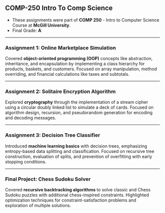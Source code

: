 ## COMP-250 Intro To Comp Science

- These assignments were part of **COMP 250** - Intro to Computer Science Course at **McGill University**.
- Final Grade: **A**

---

### Assignment 1: **Online Marketplace Simulation**  
Covered **object-oriented programming (OOP)** concepts like abstraction, inheritance, and encapsulation by implementing a class hierarchy for products, baskets, and customers. Focused on array manipulation, method overriding, and financial calculations like taxes and subtotals.  

---

### Assignment 2: **Solitaire Encryption Algorithm**  
Explored **cryptography** through the implementation of a stream cipher using a circular doubly linked list to simulate a deck of cards. Focused on algorithm design, recursion, and pseudorandom generation for encoding and decoding messages.  

---

### Assignment 3: **Decision Tree Classifier**  
Introduced **machine learning basics** with decision trees, emphasizing entropy-based data splitting and classification. Focused on recursive tree construction, evaluation of splits, and prevention of overfitting with early stopping conditions.  

---

### Final Project: **Chess Sudoku Solver**  
Covered **recursive backtracking algorithms** to solve classic and Chess Sudoku puzzles with additional chess-inspired constraints. Highlighted optimization techniques for constraint-satisfaction problems and exploration of multiple solutions.  
